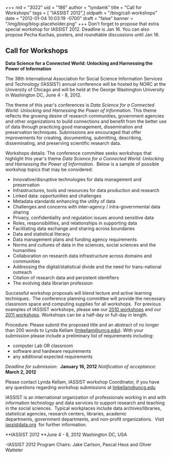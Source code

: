 +++
nid = "3022"
uid = "186"
author = "lyndamk"
title = "Call for Workshops"
tags = [ "IASSIST 2012",]
oldpath = "/blog/call-workshops"
date = "2012-01-04 10:03:19 -0700"
draft = "false"
banner = "/img/blog/blog-placeholder.png"
+++
Don't forget to propose that extra special workshop for IASSIST 2012.
Deadline is Jan 16. You can also propose Pecha Kuchas, posters, and
roundtable discussions until Jan 16.

Call for Workshops
------------------

**Data Science for a Connected World: Unlocking and Harnessing the Power
of Information**

The 38th International Association for Social Science Information
Services and Technology (IASSIST) annual conference will be hosted by
NORC at the University of Chicago and will be held at the George
Washington University in Washington DC, June 4 - 8, 2012.

The theme of this year's conferences is *Data Science for a Connected
World: Unlocking and Harnessing the Power of Information*. This theme
reflects the growing desire of research communities, government agencies
and other organizations to build connections and benefit from the better
use of data through practicing good management, dissemination and
preservation techniques. Submissions are encouraged that offer
improvements for creating, documenting, submitting, describing,
disseminating, and preserving scientific research data.

Workshops details:
The conference committee seeks workshops that highlight this year's
theme *Data Science for a Connected World: Unlocking and Harnessing the
Power of Information*.  Below is a sample of possible workshop topics
that may be considered:

-   Innovative/disruptive technologies for data management and
    preservation
-   Infrastructures, tools and resources for data production and
    research
-   Linked data: opportunities and challenges
-   Metadata standards enhancing the utility of data
-   Challenges and concerns with inter-agency / intra-governmental data
    sharing
-   Privacy, confidentiality and regulation issues around sensitive data
-   Roles, responsibilities, and relationships in supporting data
-   Facilitating data exchange and sharing across boundaries
-   Data and statistical literacy
-   Data management plans and funding agency requirements
-   Norms and cultures of data in the sciences, social sciences and the
    humanities
-   Collaboration on research data infrastructure across domains and
    communities
-   Addressing the digital/statistical divide and the need for
    trans-national outreach
-   Citation of research data and persistent identifiers
-   The evolving data librarian profession

Successful workshop proposals will blend lecture and active learning
techniques.  The conference planning committee will provide the
necessary classroom space and computing supplies for all workshops.  For
previous examples of IASSIST workshops, please see our [2010
workshops](http://ciser.cornell.edu/IASSIST/workshops.shtm) and our
[2011
workshops](http://www.rdl.sfu.ca/IASSIST/index.php/Program/category/tuesday_workshops/).
Workshops can be a half-day or full-day in length.

Procedure: Please submit the proposed title and an abstract of no longer
than 200 words to Lynda Kellam (<lmkellam@uncg.edu>). With your
submission please include a preliminary list of requirements including:

-   computer Lab OR classroom
-   software and hardware requirements
-   any additional expected requirements

*Deadline for submission*:  **January 16, 2012**
*Notification of acceptance*: **March 2, 2012**

Please contact Lynda Kellam, IASSIST workshop Coordinator, if you have
any questions regarding workshop submissions at lmkellam@uncg.edu

IASSIST is an international organization of professionals working in and
with information technology and data services to support research and
teaching in the social sciences.  Typical workplaces include data
archives/libraries, statistical agencies, research
centers, libraries, academic departments, government departments, and
non-profit organizations.  Visit
[iassistdata.org](/ "iassistdata.org")  for
further information.

**IASSIST 2012
**June 4 - 8, 2012
Washington DC, USA

-IASSIST 2012 Program Chairs: Jake Carlson, Pascal Heus and Oliver
Watteler
